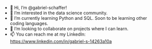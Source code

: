 - 👋 Hi, I’m @gabriel-schaffer!
- 👀 I’m interested in the data science community.
- 🌱 I’m currently learning Python and SQL. Soon to be learning other coding languages.
- 💞️ I’m looking to collaborate on projects where I can learn.
- 📫 You can reach me at my LinkedIn: https://www.linkedin.com/in/gabriel-s-14263a10a

<!---
gabriel-schaffer/gabriel-schaffer is a ✨ special ✨ repository because its `README.md` (this file) appears on your GitHub profile.
You can click the Preview link to take a look at your changes.
--->
